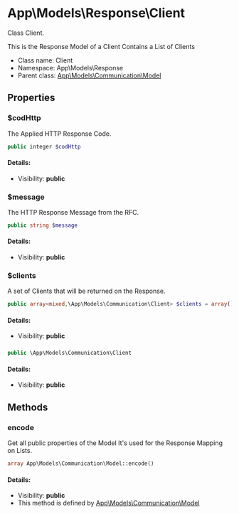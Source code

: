 App\Models\Response\Client
===============

Class Client.

This is the Response Model of a Client
Contains a List of Clients


* Class name: Client
* Namespace: App\Models\Response
* Parent class: [App\Models\Communication\Model](App-Models-Communication-Model.md)





Properties
----------


### $codHttp

The Applied HTTP Response Code.



```php
public integer $codHttp
```

#### Details:
* Visibility: **public**


### $message

The HTTP Response Message from the RFC.



```php
public string $message
```

#### Details:
* Visibility: **public**


### $clients

A set of Clients that will be returned on the Response.



```php
public array<mixed,\App\Models\Communication\Client> $clients = array()
```

#### Details:
* Visibility: **public**


### 





```php
public \App\Models\Communication\Client 
```

#### Details:
* Visibility: **public**


Methods
-------


### encode

Get all public properties of the Model
It's used for the Response Mapping on Lists.



```php
array App\Models\Communication\Model::encode()
```

#### Details:
* Visibility: **public**
* This method is defined by [App\Models\Communication\Model](App-Models-Communication-Model.md)



